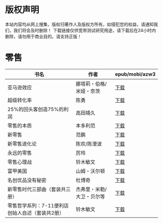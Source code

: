 # 版权声明

本站内容均从网上搜集，版权归著作人及版权方所有，如侵犯您的权益，请通知我们，我们将会及时删除！ 下载链接仅供宽带测试研究用途，请下载后在24小时内删除，请勿用于商业目的。请支持正版！

# 零售

| 书名 | 作者 | epub/mobi/azw3 |
| --- | --- | --- |
| 亚马逊效应 | 娜塔莉・伯格/米娅・奈茨 | [下载](https://url89.ctfile.com/f/31084289-1356985669-150953?p=8866) |
| 超级转化率 | 陈勇 | [下载](https://url89.ctfile.com/f/31084289-1357049704-9e77e3?p=8866) |
| 25%的回头客创造75%的利润 | 高田靖久 | [下载](https://url89.ctfile.com/f/31084289-1357033051-dfc26a?p=8866) |
| 零售的本质 | 本多利范 | [下载](https://url89.ctfile.com/f/31084289-1357030837-54e60d?p=8866) |
| 新零售 | 范鹏 | [下载](https://url89.ctfile.com/f/31084289-1357028200-21484f?p=8866) |
| 新零售进化论 | 陈欢/陈澄波 | [下载](https://url89.ctfile.com/f/31084289-1357023538-ca2fdb?p=8866) |
| 永远的零售 | 厉玲 | [下载](https://url89.ctfile.com/f/31084289-1357021438-4c2d0b?p=8866) |
| 零售心理战 | 铃木敏文 | [下载](https://url89.ctfile.com/f/31084289-1357015999-2d2d27?p=8866) |
| 富甲美国 | 山姆・沃尔顿 | [下载](https://url89.ctfile.com/f/31084289-1357014853-c66266?p=8866) |
| 名创优品没有秘密 | 杜博奇 | [下载](https://url89.ctfile.com/f/31084289-1357012516-ef32a1?p=8866) |
| 新零售时代三部曲（套装共三册） | 杰弗里・米勒/大卫・贝尔等 | [下载](https://url89.ctfile.com/f/31084289-1357011358-a99ca6?p=8866) |
| 零售哲学系列：7-11便利店创始人自述（套装共2册） | 铃木敏文 | [下载](https://url89.ctfile.com/f/31084289-1357007086-5df848?p=8866) |
